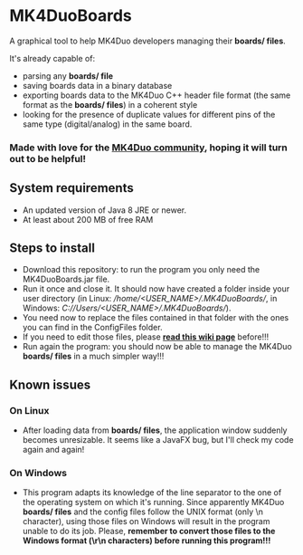 # MK4DuoBoards
A graphical tool to help MK4Duo developers managing their **boards/ files**.

It's already capable of:
- parsing any **boards/ file**
- saving boards data in a binary database
- exporting boards data to the MK4Duo C++ header file format (the same format as the **boards/ files**) in a coherent style
- looking for the presence of duplicate values for different pins of the same type (digital/analog) in the same board.

### Made with love for the [MK4Duo community](https://github.com/MagoKimbra/MK4duo), hoping it will turn out to be helpful!

## System requirements
- An updated version of Java 8 JRE or newer.
- At least about 200 MB of free RAM

## Steps to install
- Download this repository: to run the program you only need the MK4DuoBoards.jar file.
- Run it once and close it. It should now have created a folder inside your user directory (in Linux: _/home/<USER_NAME>/.MK4DuoBoards/_, in Windows: _C://Users/<USER_NAME>/.MK4DuoBoards/_).
- You need now to replace the files contained in that folder with the ones you can find in the ConfigFiles folder.
- If you need to edit those files, please **[read this wiki page](https://github.com/iosonopersia/MK4DuoBoards/wiki/Config-files-format)** before!!!
- Run again the program: you should now be able to manage the MK4Duo **boards/ files** in a much simpler way!!!

## Known issues
### On Linux
- After loading data from **boards/ files**, the application window suddenly becomes unresizable. It seems like a JavaFX bug, but I'll check my code again and again!

### On Windows
- This program adapts its knowledge of the line separator to the one of the operating system on which it's running. Since apparently MK4Duo **boards/ files** and the config files follow the UNIX format (only \n character), using those files on Windows will result in the program unable to do its job. Please, **remember to convert those files to the Windows format (\r\n characters) before running this program!!!**
